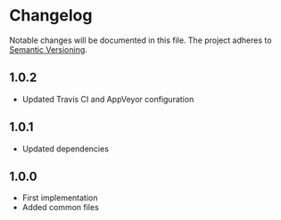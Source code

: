Changelog
=========

Notable changes will be documented in this file. The project adheres to [Semantic Versioning].

1.0.2
-----

* Updated Travis CI and AppVeyor configuration

1.0.1
-----

* Updated dependencies

1.0.0
-----

* First implementation
* Added common files

[Semantic Versioning]: http://semver.org "Semantic Versioning"